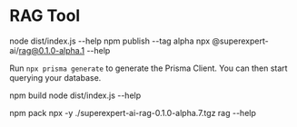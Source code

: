 # RAG Tool

node dist/index.js --help
npm publish --tag alpha
npx @superexpert-ai/rag@0.1.0-alpha.1 --help

Run `npx prisma generate` to generate the Prisma Client. You can then start querying your database.


npm build
node dist/index.js --help  

npm pack
npx -y ./superexpert-ai-rag-0.1.0-alpha.7.tgz rag --help